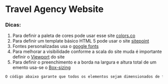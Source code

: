 # Travel Agency Website

### Dicas:

1. Para definir a paleta de cores pode usar esse site [colors.co](https://coolors.co/palettes/trending)
2. Para definir um template básico HTML 5 pode usar o site [sitepoint](https://www.sitepoint.com/a-basic-html5-template/)
3. Fontes personalizadas usa o [google fonts](https://fonts.google.com/)
4. Para melhorar a visibilidade conforme a scala do site muda é importante definir o [Viewport](https://www.w3schools.com/css/css_rwd_viewport.asp) do site
5. Para definir o preenchimento e a borda na largura e altura total de um emento usa-se o [Box-sizing](https://www.w3schools.com/css/css3_box-sizing.asp)

```javascript
O código abaixo garante que todos os elementos sejam dimensionados de forma mais intuitiva. Muitos navegadores já usam box-sizing: border-box;para muitos elementos de formulário (mas não todos - é por isso que as entradas e as áreas de texto parecem diferentes na largura: 100%;).
```

